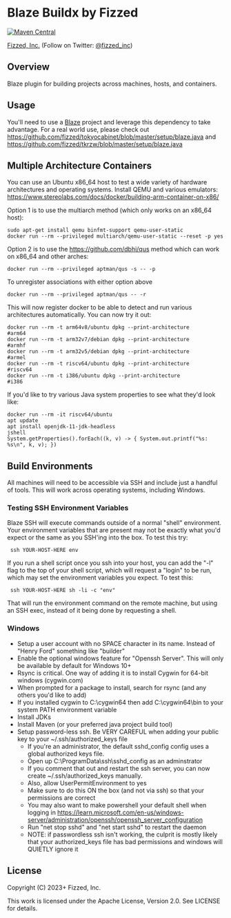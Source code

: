 # Blaze Buildx by Fizzed

[![Maven Central](https://img.shields.io/maven-central/v/com.fizzed/blaze-buildx?color=blue&style=flat-square)](https://mvnrepository.com/artifact/com.fizzed/blaze-buildx)

[Fizzed, Inc.](http://fizzed.com) (Follow on Twitter: [@fizzed_inc](http://twitter.com/fizzed_inc))

## Overview

Blaze plugin for building projects across machines, hosts, and containers.

## Usage

You'll need to use a [Blaze](https://github.com/fizzed/blaze) project and leverage this dependency to take advantage.
For a real world use, please check out https://github.com/fizzed/tokyocabinet/blob/master/setup/blaze.java and
https://github.com/fizzed/tkrzw/blob/master/setup/blaze.java

## Multiple Architecture Containers

You can use an Ubuntu x86_64 host to test a wide variety of hardware architectures and operating systems.
Install QEMU and various emulators: https://www.stereolabs.com/docs/docker/building-arm-container-on-x86/

Option 1 is to use the multiarch method (which only works on an x86_64 host):

    sudo apt-get install qemu binfmt-support qemu-user-static
    docker run --rm --privileged multiarch/qemu-user-static --reset -p yes

Option 2 is to use the https://github.com/dbhi/qus method which can work on x86_64 and other arches:

    docker run --rm --privileged aptman/qus -s -- -p 

To unregister associations with either option above

    docker run --rm --privileged aptman/qus -- -r

This will now register docker to be able to detect and run various architectures automatically. You can now try it out:

    docker run --rm -t arm64v8/ubuntu dpkg --print-architecture       #arm64
    docker run --rm -t arm32v7/debian dpkg --print-architecture       #armhf
    docker run --rm -t arm32v5/debian dpkg --print-architecture       #armel
    docker run --rm -t riscv64/ubuntu dpkg --print-architecture       #riscv64
    docker run --rm -t i386/ubuntu dpkg --print-architecture          #i386

If you'd like to try various Java system properties to see what they'd look like:

    docker run --rm -it riscv64/ubuntu
    apt update
    apt install openjdk-11-jdk-headless
    jshell
    System.getProperties().forEach((k, v) -> { System.out.printf("%s: %s\n", k, v); })

## Build Environments

All machines will need to be accessible via SSH and include just a handful of tools. This will work across operating
systems, including Windows.

### Testing SSH Environment Variables

Blaze SSH will execute commands outside of a normal "shell" environment. Your environment variables that are present
may not be exactly what you'd expect or the same as you SSH'ing into the box.  To test this try:

     ssh YOUR-HOST-HERE env

If you run a shell script once you ssh into your host, you can add the "-l" flag to the top of your shell script, which
will request a "login" to be run, which may set the environment variables you expect. To test this:

     ssh YOUR-HOST-HERE sh -li -c "env"

That will run the environment command on the remote machine, but using an SSH exec, instead of it being done by 
requesting a shell.

### Windows

 - Setup a user account with no SPACE character in its name. Instead of "Henry Ford" something like "builder"
 - Enable the optional windows feature for "Openssh Server". This will only be available by default for Windows 10+
 - Rsync is critical. One way of adding it is to install Cygwin for 64-bit windows (cygwin.com)
 - When prompted for a package to install, search for rsync (and any others you'd like to add)
 - If you installed cygwin to C:\cygwin64 then add C:\cygwin64\bin to your system PATH environment variable
 - Install JDKs
 - Install Maven (or your preferred java project build tool)
 - Setup password-less ssh. Be VERY CAREFUL when adding your public key to your ~/.ssh/authorized_keys file
   - If you're an administrator, the default sshd_config config uses a global authorized keys file.
   - Open up C:\ProgramData\ssh\sshd_config as an adminstrator
   - If you comment that out and restart the ssh server, you can now create ~/.ssh/authorized_keys manually.
   - Also, allow UserPermitEnvironment to yes
   - Make sure to do this ON the box (and not via ssh) so that your permissions are correct
   - You may also want to make powershell your default shell when logging in https://learn.microsoft.com/en-us/windows-server/administration/openssh/openssh_server_configuration
   - Run "net stop sshd" and "net start sshd" to restart the daemon
   - NOTE: if passwordless ssh isn't working, the culprit is mostly likely that your authorized_keys file has bad permissions and windows will QUIETLY ignore it

## License

Copyright (C) 2023+ Fizzed, Inc.

This work is licensed under the Apache License, Version 2.0. See LICENSE for details.